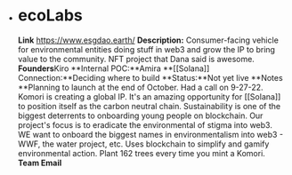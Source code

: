 - # ecoLabs
  **Link** https://www.esgdao.earth/
  **Description:** Consumer-facing vehicle for environmental entities doing stuff in web3 and grow the IP to bring value to the community. NFT project that Dana said is awesome.
  **Founders**Kiro
  **Internal POC:**Amira
  **[[Solana]] Connection:**Deciding where to build
  **Status:**Not yet live
  **Notes **Planning to launch at the end of October. Had a call on 9-27-22. Komori is creating a global IP.  It's an amazing opportunity for [[Solana]] to position itself as the carbon neutral chain. Sustainability is one of the biggest deterrents to onboarding young people on blockchain. Our project's focus is to eradicate the environmental of stigma into web3. WE want to onboard the biggest names in environmentalism into web3 - WWF, the water project, etc. Uses blockchain to simplify and gamify environmental action. Plant 162 trees every time you mint a Komori.
  **Team Email**
